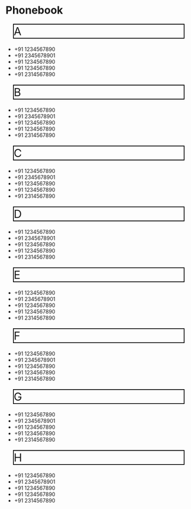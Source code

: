 <html>
<head>
<style>
div{border:2px solid black;
    background-color: light blue;
    font-size: 30px;
    margin:20px;}

div{position: sticky;
    top:20px;}

li::before{
      content: "\260E";
}
</style>
</head>
<body>
<h1>Phonebook</h1>
<div>A</div>
<ul>
    <li>+91 1234567890</li>
    <li>+91 2345678901</li>
    <li>+91 1234567890</li>
    <li>+91 1234567890</li>
    <li>+91 2314567890</li>
</ul>
<div>B</div>
<ul>
    <li>+91 1234567890</li>
    <li>+91 2345678901</li>
    <li>+91 1234567890</li>
    <li>+91 1234567890</li>
    <li>+91 2314567890</li>
</ul>
<div>C</div>
<ul>
    <li>+91 1234567890</li>
    <li>+91 2345678901</li>
    <li>+91 1234567890</li>
    <li>+91 1234567890</li>
    <li>+91 2314567890</li>
</ul>
<div>D</div>
<ul>
    <li>+91 1234567890</li>
    <li>+91 2345678901</li>
    <li>+91 1234567890</li>
    <li>+91 1234567890</li>
    <li>+91 2314567890</li>
</ul>
<div>E</div>
<ul>
    <li>+91 1234567890</li>
    <li>+91 2345678901</li>
    <li>+91 1234567890</li>
    <li>+91 1234567890</li>
    <li>+91 2314567890</li>
</ul>
<div>F</div>
<ul>
    <li>+91 1234567890</li>
    <li>+91 2345678901</li>
    <li>+91 1234567890</li>
    <li>+91 1234567890</li>
    <li>+91 2314567890</li>
</ul>
<div>G</div>
<ul>
    <li>+91 1234567890</li>
    <li>+91 2345678901</li>
    <li>+91 1234567890</li>
    <li>+91 1234567890</li>
    <li>+91 2314567890</li>
</ul>
<div>H</div>
<ul>
    <li>+91 1234567890</li>
    <li>+91 2345678901</li>
    <li>+91 1234567890</li>
    <li>+91 1234567890</li>
    <li>+91 2314567890</li>
</ul>
</body></html>
